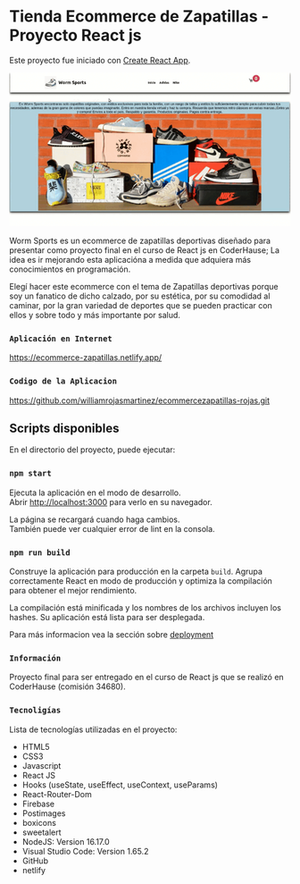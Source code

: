 # Tienda Ecommerce de Zapatillas - Proyecto React js

Este proyecto fue iniciado con [Create React App](https://github.com/facebook/create-react-app).

![](/ecommerce.gif "")

Worm Sports es un ecommerce de zapatillas deportivas diseñado para presentar como proyecto final en el curso de React js en CoderHause; La idea es ir mejorando esta aplicacióna a medida que adquiera más conocimientos en programación.

Elegí hacer este ecommerce con el tema de Zapatillas deportivas porque soy un fanatico de dicho calzado, por su estética, por su comodidad al caminar, por la gran variedad de deportes que se pueden practicar con ellos y sobre todo y más importante por salud.


### `Aplicación en Internet`
https://ecommerce-zapatillas.netlify.app/

### `Codigo de la Aplicacion`
https://github.com/williamrojasmartinez/ecommercezapatillas-rojas.git

## Scripts disponibles

En el directorio del proyecto, puede ejecutar:

### `npm start`

Ejecuta la aplicación en el modo de desarrollo.\
Abrir [http://localhost:3000](http://localhost:3000) para verlo en su navegador.

La página se recargará cuando haga cambios.\
También puede ver cualquier error de lint en la consola.


### `npm run build`

Construye la aplicación para producción en la carpeta `build`.
Agrupa correctamente React en modo de producción y optimiza la compilación para obtener el mejor rendimiento.

La compilación está minificada y los nombres de los archivos incluyen los hashes.
Su aplicación está lista para ser desplegada.

Para más informacion vea la sección sobre [deployment](https://facebook.github.io/create-react-app/docs/deployment) 

### `Información` 
Proyecto final para ser entregado en el curso de React js que se realizó en CoderHause (comisión 34680).

### `Tecnoligías`
Lista de tecnologías utilizadas en el proyecto:

- HTML5
- CSS3
- Javascript
- React JS
- Hooks (useState, useEffect, useContext, useParams)
- React-Router-Dom
- Firebase
- Postimages
- boxicons
- sweetalert
- NodeJS: Version 16.17.0
- Visual Studio Code: Version 1.65.2
- GitHub
- netlify



